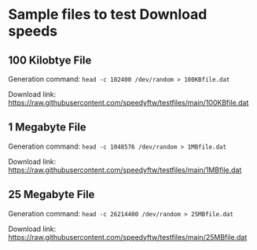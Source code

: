 # Sample files to test Download speeds

## 100 Kilobtye File
Generation command: `head -c 102400 /dev/random > 100KBfile.dat`

Download link: https://raw.githubusercontent.com/speedyftw/testfiles/main/100KBfile.dat

## 1 Megabyte File
Generation command: `head -c 1048576 /dev/random > 1MBfile.dat`

Download link: https://raw.githubusercontent.com/speedyftw/testfiles/main/1MBfile.dat

## 25 Megabyte File
Generation command: `head -c 26214400 /dev/random > 25MBfile.dat`

Download link: https://raw.githubusercontent.com/speedyftw/testfiles/main/25MBfile.dat
